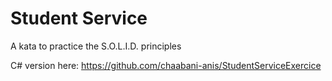 # Student Service

A kata to practice the S.O.L.I.D. principles

C# version here: https://github.com/chaabani-anis/StudentServiceExercice
